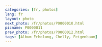 ```yaml
---
categories: [fr, photos]
lang: fr
layout: photo
next_photo: /fr/photos/P0000010.html
picname: P0000011
prev_photo: /fr/photos/P0000012.html
tags: [Album Erholung, Chelly, Feigenbaum]
---
```

